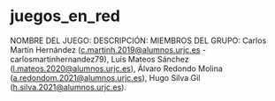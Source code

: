 # juegos_en_red
NOMBRE DEL JUEGO: 
DESCRIPCIÓN:
MIEMBROS DEL GRUPO: Carlos Martín Hernández (c.martinh.2019@alumnos.urjc.es - carlosmartinhernandez79), Luis Mateos Sánchez (l.mateos.2020@alumnos.urjc.es), Álvaro Redondo Molina (a.redondom.2021@alumnos.urjc.es), Hugo Silva Gil (h.silva.2021@alumnos.urjc.es).
